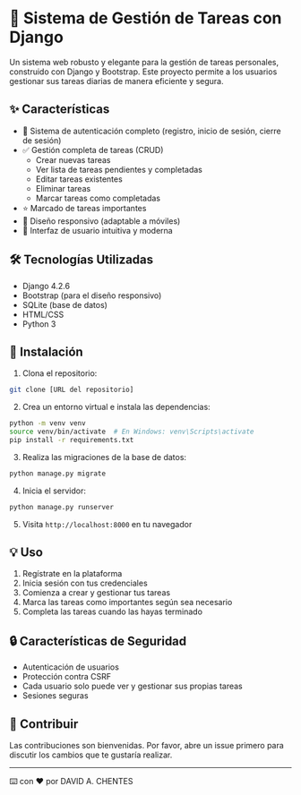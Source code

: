 # 📝 Sistema de Gestión de Tareas con Django

Un sistema web robusto y elegante para la gestión de tareas personales, construido con Django y Bootstrap. Este proyecto permite a los usuarios gestionar sus tareas diarias de manera eficiente y segura.

## ✨ Características

- 🔐 Sistema de autenticación completo (registro, inicio de sesión, cierre de sesión)
- ✅ Gestión completa de tareas (CRUD)
  - Crear nuevas tareas
  - Ver lista de tareas pendientes y completadas
  - Editar tareas existentes
  - Eliminar tareas
  - Marcar tareas como completadas
- ⭐ Marcado de tareas importantes
- 📱 Diseño responsivo (adaptable a móviles)
- 🎨 Interfaz de usuario intuitiva y moderna

## 🛠️ Tecnologías Utilizadas

- Django 4.2.6
- Bootstrap (para el diseño responsivo)
- SQLite (base de datos)
- HTML/CSS
- Python 3

## 🚀 Instalación

1. Clona el repositorio:
```bash
git clone [URL del repositorio]
```

2. Crea un entorno virtual e instala las dependencias:
```bash
python -m venv venv
source venv/bin/activate  # En Windows: venv\Scripts\activate
pip install -r requirements.txt
```

3. Realiza las migraciones de la base de datos:
```bash
python manage.py migrate
```

4. Inicia el servidor:
```bash
python manage.py runserver
```

5. Visita `http://localhost:8000` en tu navegador

## 💡 Uso

1. Regístrate en la plataforma
2. Inicia sesión con tus credenciales
3. Comienza a crear y gestionar tus tareas
4. Marca las tareas como importantes según sea necesario
5. Completa las tareas cuando las hayas terminado

## 🔒 Características de Seguridad

- Autenticación de usuarios
- Protección contra CSRF
- Cada usuario solo puede ver y gestionar sus propias tareas
- Sesiones seguras

## 🤝 Contribuir

Las contribuciones son bienvenidas. Por favor, abre un issue primero para discutir los cambios que te gustaría realizar.

---
⌨️ con ❤️ por DAVID A. CHENTES